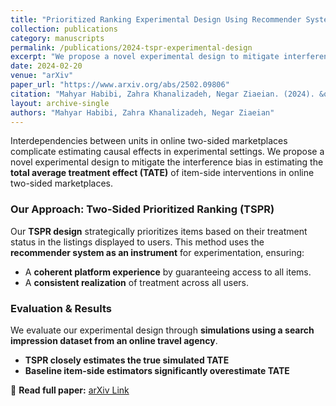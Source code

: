 ```yaml
---
title: "Prioritized Ranking Experimental Design Using Recommender Systems in Two-Sided Platforms"
collection: publications
category: manuscripts
permalink: /publications/2024-tspr-experimental-design
excerpt: "We propose a novel experimental design to mitigate interference bias in estimating the total average treatment effect (TATE) of item-side interventions in online two-sided marketplaces."
date: 2024-02-20
venue: "arXiv"
paper_url: "https://www.arxiv.org/abs/2502.09806"
citation: "Mahyar Habibi, Zahra Khanalizadeh, Negar Ziaeian. (2024). &quot;Prioritized Ranking Experimental Design Using Recommender Systems in Two-Sided Platforms.&quot; <i>arXiv</i>."
layout: archive-single
authors: "Mahyar Habibi, Zahra Khanalizadeh, Negar Ziaeian"
---
```


Interdependencies between units in online two-sided marketplaces complicate estimating causal effects in experimental settings. We propose a novel experimental design to mitigate the interference bias in estimating the **total average treatment effect (TATE)** of item-side interventions in online two-sided marketplaces.

### **Our Approach: Two-Sided Prioritized Ranking (TSPR)**
Our **TSPR design** strategically prioritizes items based on their treatment status in the listings displayed to users. This method uses the **recommender system as an instrument** for experimentation, ensuring:
- A **coherent platform experience** by guaranteeing access to all items.
- A **consistent realization** of treatment across all users.

### **Evaluation & Results**
We evaluate our experimental design through **simulations using a search impression dataset from an online travel agency**.  
- **TSPR closely estimates the true simulated TATE**  
- **Baseline item-side estimators significantly overestimate TATE**

📄 **Read full paper:** [arXiv Link](https://www.arxiv.org/abs/2502.09806)

